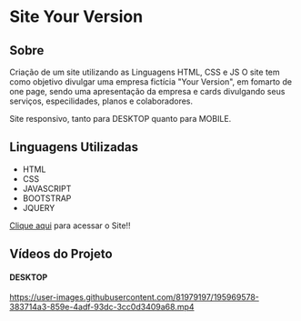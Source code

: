 # Site Your Version

## Sobre
Criação de um site utilizando as Linguagens HTML, CSS e JS
O site tem como objetivo divulgar uma empresa fictícia "Your Version", em fomarto de one page, sendo uma apresentação da empresa e cards divulgando seus serviços, especilidades, planos e colaboradores.

Site responsivo, tanto para DESKTOP quanto para MOBILE.

## Linguagens Utilizadas
* HTML
* CSS
* JAVASCRIPT
* BOOTSTRAP
* JQUERY

[Clique aqui](https://site-your-version.vercel.app/) para acessar o Site!!

## Vídeos do Projeto

#### DESKTOP
https://user-images.githubusercontent.com/81979197/195969578-383714a3-859e-4adf-93dc-3cc0d3409a68.mp4
